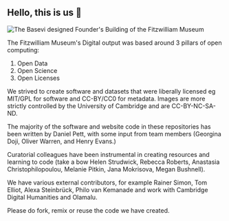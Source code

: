 ## Hello, this is us 👋

![The Basevi designed Founder's Building of the Fitzwilliam Museum](https://fitz-cms-images.s3.eu-west-2.amazonaws.com/fitz_portico.jpeg)

The Fitzwilliam Museum's Digital output was based around 3 pillars of open computing:

1. Open Data
2. Open Science 
3. Open Licenses

We strived to create software and datasets that were liberally licensed eg MIT/GPL for software and CC-BY/CC0 for metadata. Images are more strictly controlled by the University of Cambridge and are CC-BY-NC-SA-ND. 

The majority of the software and website code in these repositories has been written by Daniel Pett, with some input from team members (Georgina Doji, Oliver Warren, and Henry Evans.)

Curatorial colleagues have been instrumental in creating resources and learning to code (take a bow Helen Strudwick, Rebecca Roberts, Anastasia Christophilopoulou, Melanie Pitkin, Jana Mokrisova, Megan Bushnell). 

We have various external contributors, for example Rainer Simon, Tom Elliot, Alexa Steinbrück, Philo van Kemanade and work with Cambridge Digital Humanities and Olamalu. 

Please do fork, remix or reuse the code we have created. 
